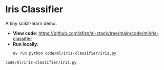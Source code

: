 # Iris Classifier

A tiny scikit-learn demo.

- **View code**: https://github.com/afizs/ai-stack/tree/main/code/ml/iris-classifier
- **Run locally**:
  ```bash
  uv run python code/ml/iris-classifier/iris.py
  ```

```codeinclude
code/ml/iris-classifier/iris.py
```
